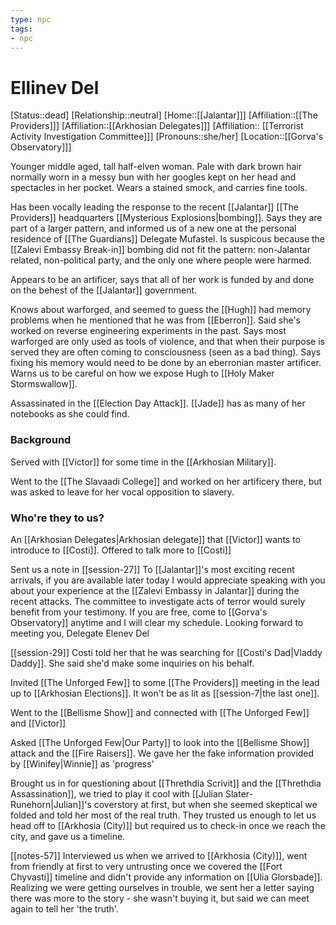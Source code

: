 ```yaml
---
type: npc
tags: 
- npc
---
```


# Ellinev Del
[Status::dead]
[Relationship::neutral]
[Home::[[Jalantar]]]
[Affiliation::[[The Providers]]]
[Affiliation::[[Arkhosian Delegates]]]
[Affiliation:: [[Terrorist Activity Investigation  Committee]]] 
[Pronouns::she/her]
[Location::[[Gorva's Observatory]]]

Younger middle aged, tall half-elven woman. Pale with dark brown hair normally worn in a messy bun with her googles kept on her head and spectacles in her pocket. Wears a stained smock, and carries fine tools.

Has been vocally leading the response to the recent [[Jalantar]] [[The Providers]] headquarters [[Mysterious Explosions|bombing]]. Says they are part of a larger pattern, and informed us of a new one at the personal residence of [[The Guardians]] Delegate Mufastel. Is suspicous because the [[Zalevi Embassy Break-in]] bombing did not fit the pattern: non-Jalantar related, non-political party, and the only one where people were harmed. 

Appears to be an artificer, says that all of her work is funded by and done on the behest of the [[Jalantar]] government. 

Knows about warforged, and seemed to guess the [[Hugh]] had memory problems when he mentioned that he was from [[Eberron]]. Said she's worked on reverse engineering experiments in the past. Says most warforged are only used as tools of violence, and that when their purpose is served they are often coming to consciousness (seen as a bad thing). Says fixing his memory would need to be done by an eberronian master artificer. Warns us to be careful on how we expose Hugh to [[Holy Maker Stormswallow]].

Assassinated in the [[Election Day Attack]]. [[Jade]] has as many of her notebooks as she could find.

### Background
Served with [[Victor]] for some time in the [[Arkhosian Military]].  

Went to the [[The Slavaadi College]] and worked on her artificery there, but was asked to leave for her vocal opposition to slavery. 

### Who're they to us? 
An [[Arkhosian Delegates|Arkhosian delegate]] that [[Victor]] wants to introduce to [[Costi]].
Offered to talk more to [[Costi]] 

Sent us a note in [[session-27]]
	To [[Jalantar]]'s most exciting recent arrivals, if you are available later today I would appreciate speaking with you about your experience at the [[Zalevi Embassy in Jalantar]] during the recent attacks. The committee to investigate acts of terror would surely benefit from your testimony. If you are free, come to [[Gorva's Observatory]] anytime and I will clear my schedule. Looking forward to meeting you, Delegate Elenev Del

[[session-29]] Costi told her that he was searching for [[Costi's Dad|Vladdy Daddy]]. She said she'd make some inquiries on his behalf. 

Invited [[The Unforged Few]] to some [[The Providers]] meeting in the lead up to [[Arkhosian Elections]]. It won't be as lit as [[session-7|the last one]].

Went to the [[Bellisme Show]] and connected with [[The Unforged Few]] and [[Victor]] 

Asked [[The Unforged Few|Our Party]] to look into the [[Bellisme Show]] attack and the [[Fire Raisers]]. We gave her the fake information provided by [[Winifey|Winnie]] as 'progress'

Brought us in for questioning about [[Threthdia Scrivit]] and the [[Threthdia Assassination]], we tried to play it cool with [[Julian Slater-Runehorn|Julian]]'s coverstory at first, but when she seemed skeptical we folded and told her most of the real truth. They trusted us enough to let us head off to [[Arkhosia (City)]] but required us to check-in once we reach the city, and gave us a timeline. 

[[notes-57]] Interviewed us when we arrived to [[Arkhosia (City)]], went from friendly at first to very untrusting once we covered the [[Fort Chyvasti]] timeline and didn't provide any information on [[Ulia Glorsbade]]. Realizing we were getting ourselves in trouble, we sent her a letter saying there was more to the story - she wasn't buying it, but said we can meet again to tell her 'the truth'.